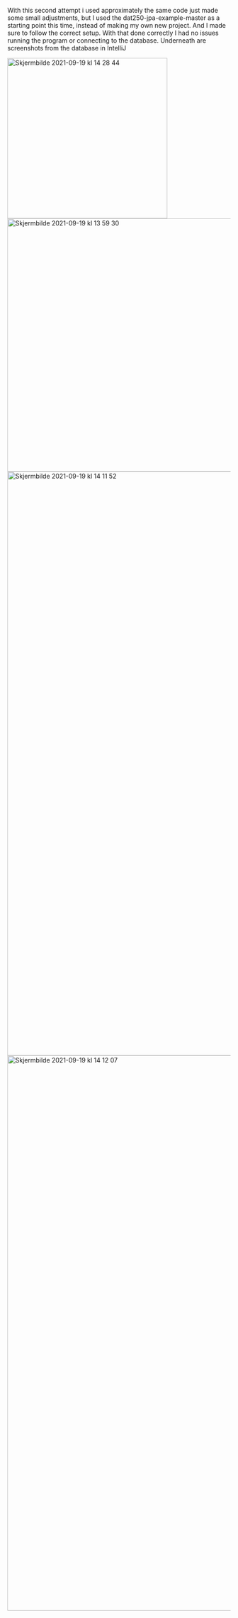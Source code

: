 
With this second attempt i used approximately the same code just made some small adjustments, but I used the dat250-jpa-example-master as a starting point this time, instead of making my own new project. And I made sure to follow the correct setup. With that done correctly I had no issues running the program or connecting to the database. Underneath are screenshots from the database in IntelliJ 

<img width="361" alt="Skjermbilde 2021-09-19 kl  14 28 44" src="https://user-images.githubusercontent.com/42602722/133927480-873b2f9a-db6f-4180-8d7a-ab08502e5beb.png">

<img width="569" alt="Skjermbilde 2021-09-19 kl  13 59 30" src="https://user-images.githubusercontent.com/42602722/133927329-1da20b2b-2528-4362-8485-d4ea54acd5a5.png">

<img width="1314" alt="Skjermbilde 2021-09-19 kl  14 11 52" src="https://user-images.githubusercontent.com/42602722/133927356-923b1eb1-5fdc-4851-950d-2f84841def10.png">
<img width="1249" alt="Skjermbilde 2021-09-19 kl  14 12 07" src="https://user-images.githubusercontent.com/42602722/133927365-1e3a89f3-6796-4ade-a6fe-c66bf147a34f.png">

